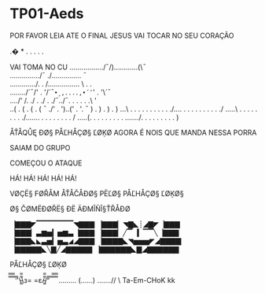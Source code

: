 # TP01-Aeds
POR FAVOR LEIA ATE O FINAL JESUS VAI TOCAR NO SEU CORAÇÃO

.� *
.
.
.
.
.

VAI TOMA NO CU
................./¯/)............(\¯\
.............../¯ ./..............\. ¯\
............./. . /................ \ . .\
......../´¯/' . '/´¯`•¸,....,•´¯`\' . '\´¯\
..../' /. ./ . ./ . ./¯\../¯\. . \. . \. .\ '\
..( . ( . ( . ( ¯ ./' . ')..(' . '\. ¯ ) . ) . ) . )
...\ . . . . . . . . . . ./...\. . . . . . . . . . ./
.....\ . . . . . . . . ./......\. . . . . . . . . /
.....(. . . . . . . . . \......./. . . . . . . . . )

ÅŤÅQŮĘ ĐØ§ PÅĽHÅÇØ§ ĽØĶØ AGORA É NOIS QUE MANDA NESSA PORRA

SAIAM DO GRUPO 

COMEÇOU O ATAQUE 

HÁ! HÁ! HÁ! HÁ! HÁ!



VØÇË§ FØŘÅM ÅŤÅČÅĐØ§ PËĽØ§ PÅĽHÅÇØ§ ĽØĶØ§

Ø§ ČØMËĐØŘË§ ĐË ÄĐMÎÑÎ§ŤŘÅĐØ 

▕▇▇▇◤▔▔▔▔▔▔▔◥▇▇▇
▕▇▇▇▏◥▇◣┊◢▇◤▕▇▇▇
▕▇▇▇▏▃▆▅▎▅▆▃▕▇▇▇
▕▇▇▇▏╱▔▕▎▔▔╲▕▇▇▇
▕▇▇▇◣◣▃▅▎▅▃◢◢▇▇▇
▕▇▇▇▇◣◥▅▅▅◤◢▇▇▇▇
▕▇▇▇▇▇◣╲▇╱◢▇▇▇▇▇
▕▇▇▇▇▇▇◣▇◢▇▇▇▇▇▇

PÅĽHÅÇØ§ ĽØĶØ

̿̿ ̿̿ ̿̿ ̿'̿'\̵͇̿̿\з=  =ε/̵͇̿̿/’̿’̿ ̿ ̿̿ ̿̿ ̿̿
......... (......)
.......// \\
Ta-Em-CHoK kk
